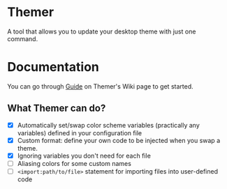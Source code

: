 # Themer 
A tool that allows you to update your desktop theme with just one command.

# Documentation
You can go through [Guide](https://gitlab.com/themer-cli/themer/-/wikis/home) on Themer's Wiki page to get started.

## What Themer can do?
- [X] Automatically set/swap color scheme variables (practically any variables) defined in your configuration file
- [X] Custom format: define your own code to be injected when you swap a theme.
- [X] Ignoring variables you don't need for each file
- [ ] Aliasing colors for some custom names 
- [ ] `<import:path/to/file>` statement for importing files into user-defined code
